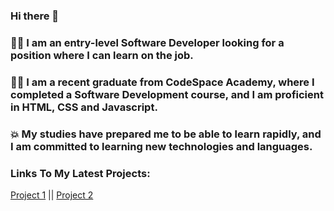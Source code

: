 ### Hi there 👋

### :woman_technologist: I am an entry-level Software Developer looking for a position where I can learn on the job.
### :woman_student: I am a recent graduate from CodeSpace Academy, where I completed a Software Development course, and I am proficient in HTML, CSS and Javascript. 
### :boom: My studies have prepared me to be able to learn rapidly, and I am committed to learning new technologies and languages.

### Links To My Latest Projects:
[Project 1](https://github.com/saarahabdel/SAAABD037_FTC2301_GroupB_SaarahAbdelmaged_ITW_DigitalResume) ||
[Project 2](https://github.com/saarahabdel/SAAABD037_FTC2301_GroupB_SaarahAbdelmaged_ITW_IWA19)
    

<!--
**saarahabdel/saarahabdel** is a ✨ _special_ ✨ repository because its `README.md` (this file) appears on your GitHub profile.

Here are some ideas to get you started:

- 🔭 I’m currently working on ...
- 🌱 I’m currently learning ...
- 👯 I’m looking to collaborate on ...
- 🤔 I’m looking for help with ...
- 💬 Ask me about ...
- 📫 How to reach me: ...
- 😄 Pronouns: ...
- ⚡ Fun fact: ...
-->

